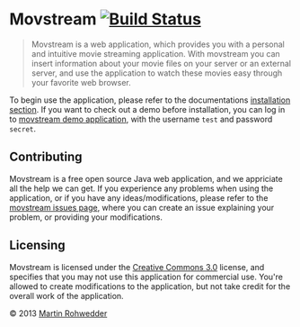 # Movstream [![Build Status](https://travis-ci.org/martin-rohwedder/movstream.png)](https://travis-ci.org/martin-rohwedder/movstream) #

> Movstream is a web application, which provides you with a personal and intuitive movie streaming application. With movstream you can insert information about your movie files on your server or an external server, and use the application to watch these movies easy through your favorite web browser.

To begin use the application, please refer to the documentations [installation section](https://github.com/martin-rohwedder/movstream/blob/master/docs/User_Guide.md#1-installation). If you want to check out a demo before installation, you can log in to [movstream demo application](http://movstreamdemo.martinrohwedder.dk), with the username `test` and password `secret`.

## Contributing ##

Movstream is a free open source Java web application, and we appriciate all the help we can get. If you experience any problems when using the application, or if you have any ideas/modifications, please refer to the [movstream issues page](https://github.com/martin-rohwedder/movstream/issues?state=open), where you can create an issue explaining your problem, or providing your modifications.

## Licensing ##

Movstream is licensed under the [Creative Commons 3.0](http://creativecommons.org/licenses/by-nc/3.0/deed) license, and specifies that you may not use this application for commercial use. You're allowed to create modifications to the application, but not take credit for the overall work of the application.

&copy; 2013 [Martin Rohwedder](http://www.martinrohwedder.dk)